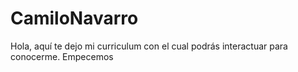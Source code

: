 # CamiloNavarro
Hola, aquí te dejo mi curriculum con el cual podrás interactuar para conocerme. Empecemos
